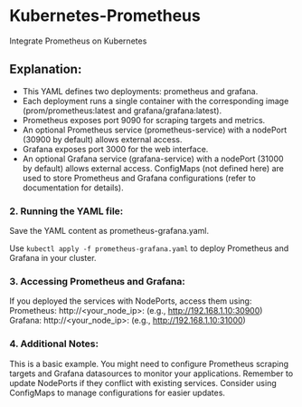 # Kubernetes-Prometheus
Integrate Prometheus on Kubernetes

## Explanation:

* This YAML defines two deployments: prometheus and grafana.
* Each deployment runs a single container with the corresponding image (prom/prometheus:latest and grafana/grafana:latest).
* Prometheus exposes port 9090 for scraping targets and metrics.
* An optional Prometheus service (prometheus-service) with a nodePort (30900 by default) allows external access.
* Grafana exposes port 3000 for the web interface.
* An optional Grafana service (grafana-service) with a nodePort (31000 by default) allows external access.
ConfigMaps (not defined here) are used to store Prometheus and Grafana configurations (refer to documentation for details).

### 2. Running the YAML file:

Save the YAML content as prometheus-grafana.yaml.

Use `kubectl apply -f prometheus-grafana.yaml` to deploy Prometheus and Grafana in your cluster.

### 3. Accessing Prometheus and Grafana:

If you deployed the services with NodePorts, access them using:
Prometheus: http://<your_node_ip>:<nodePort> (e.g., http://192.168.1.10:30900)
Grafana: http://<your_node_ip>:<nodePort> (e.g., http://192.168.1.10:31000)

### 4. Additional Notes:

This is a basic example. You might need to configure Prometheus scraping targets and Grafana datasources to monitor your applications.
Remember to update NodePorts if they conflict with existing services.
Consider using ConfigMaps to manage configurations for easier updates.
